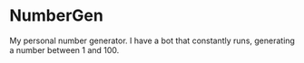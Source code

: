 # NumberGen
My personal number generator. I have a bot that constantly runs, generating a number between 1 and 100.
